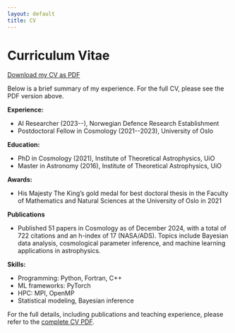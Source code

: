 ```yaml
---
layout: default
title: CV
---
```


# Curriculum Vitae

[Download my CV as PDF](CV_htihle.pdf)

Below is a brief summary of my experience. For the full CV, please see the PDF version above.

**Experience:**
- AI Researcher (2023--), Norwegian Defence Research Establishment
- Postdoctoral Fellow in Cosmology (2021--2023), University of Oslo

**Education:**
- PhD in Cosmology (2021), Institute of Theoretical Astrophysics, UiO
- Master in Astronomy (2016), Institute of Theoretical Astrophysics, UiO

**Awards:**
- His Majesty The King’s gold medal for best doctoral thesis in the Faculty of Mathematics
and Natural Sciences at the University of Oslo in 2021

**Publications**
- Published 51 papers in Cosmology as of December 2024, with a total of 722 citations and an h-index of 17 (NASA/ADS). Topics include Bayesian data analysis, cosmological parameter inference, and machine learning applications in astrophysics.

**Skills:**
- Programming: Python, Fortran, C++
- ML frameworks: PyTorch
- HPC: MPI, OpenMP
- Statistical modeling, Bayesian inference

For the full details, including publications and teaching experience, please refer to the [complete CV PDF](CV_htihle.pdf).
